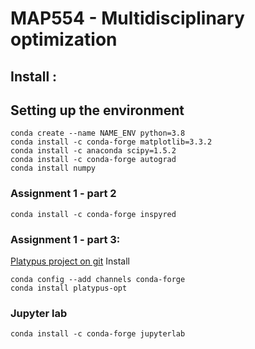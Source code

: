 # MAP554 - Multidisciplinary optimization

## Install :

## Setting up the environment
```shell
conda create --name NAME_ENV python=3.8
conda install -c conda-forge matplotlib=3.3.2
conda install -c anaconda scipy=1.5.2 
conda install -c conda-forge autograd 
conda install numpy
```

### Assignment 1 - part 2
```shell
conda install -c conda-forge inspyred  
```
### Assignment 1 - part 3:
[Platypus project on git](https://github.com/Project-Platypus/Platypus)
Install
```shell
conda config --add channels conda-forge
conda install platypus-opt
```

### Jupyter lab
```shell
conda install -c conda-forge jupyterlab
```